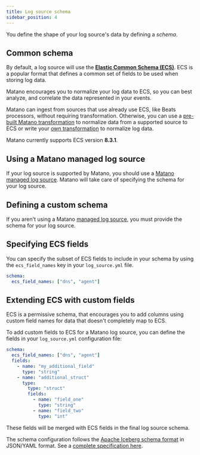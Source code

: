```yaml
---
title: Log source schema
sidebar_position: 4
---
```


You define the shape of your log source's data by defining a *schema*.

## Common schema

By default, a log source will use the [**Elastic Common Schema (ECS)**](https://www.elastic.co/guide/en/ecs/current/ecs-reference.html). ECS is a popular format that defines a common set of fields to be used when storing log data. 

Matano encourages you to normalize your log data to ECS, so you can best analyze, and correlate the data represented in your events.

Matano can ingest from sources that use already use ECS, like Beats processors, without requiring transformation. Otherwise, you can use a [pre-built Matano transformation](#) to normalize data from a supported source to ECS or write your [own transformation](#) to normalize log data.

Matano currently supports ECS version **8.3.1**.

## Using a Matano managed log source

If your log source is supported by Matano, you should use a [Matano managed log source](./managed-log-sources/index.mdx). Matano will take care of specifying the schema for your log source.

## Defining a custom schema

If you aren't using a Matano [managed log source](#), you must provide the schema for your log source.

## Specifying ECS fields

You can specify the subset of ECS fields to include in your schema by using the `ecs_field_names` key in your `log_source.yml` file.

```yml
schema:
  ecs_field_names: ["dns", "agent"]
```

## Extending ECS with custom fields

ECS is a permissive schema, that encourages you to add columns using custom field names for data that doesn't completely map to ECS. 

To add custom fields to ECS for a Matano log source, you can define the fields in your `log_source.yml` configuration file:

```yml
schema:
  ecs_field_names: ["dns", "agent"]
  fields:
    - name: "my_additional_field"
      type: "string"
    - name: "additional_struct"
      type:
        type: "struct"
        fields:
          - name: "field_one"
            type: "string"
          - name: "field_two"
            type: "int"
```

These fields will be merged with ECS fields in the final log source schema.

The schema configuration follows the [Apache Iceberg schema format](https://iceberg.apache.org/spec/#schemas) in JSON/YAML format. See a [complete specification here](https://iceberg.apache.org/spec/#schemas).
